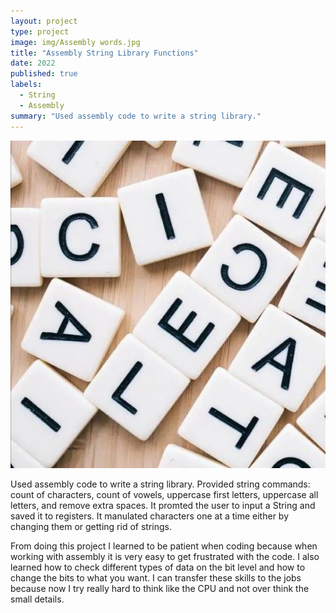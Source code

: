 ```yaml
---
layout: project
type: project
image: img/Assembly words.jpg
title: "Assembly String Library Functions"
date: 2022
published: true
labels:
  - String
  - Assembly
summary: "Used assembly code to write a string library."
---
```


<img class="img-fluid" src="../img/Assembly words.jpg">

Used assembly code to write a string library. Provided string commands: count of characters, count of vowels, uppercase first letters, uppercase all letters, and remove extra spaces. 
It promted the user to input a String and saved it to registers. It manulated characters one at a time either by changing them or getting rid of strings.

From doing this project I learned to be patient when coding because when working with assembly it is very easy to get frustrated with the code. I also learned how to check different types of data on the bit level and how to change the bits to what you want. I can transfer these skills to the jobs because now I try really hard to think like the CPU and not over think the small details.
